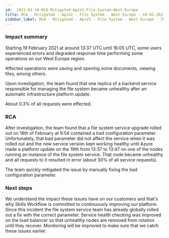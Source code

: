 ```yaml
---
id:  2021-02-19-RCA-Mitigated-ApiV2-File-System-West-Europe
title: RCA - Mitigated - ApiV2 - File System - West Europe - 19-02-2021
sidebar_label: RCA - Mitigated - ApiV2 - File System - West Europe - 19-02-2021
---
```


### Impact summary

Starting 19 February 2021 at around 13:37 UTC until 16:05 UTC, some users experienced errors and degraded response time performing some operations on our West Europe region.

Affected operations were saving and opening some documents, viewing files, among others.

Upon investigation, the team found that one replica of a backend service responsible for managing the file system became unhealthy after an automatic infrastructure platform update. 

About 0.3% of all requests were effected.

### RCA

After investigation, the team found that a file system service upgrade rolled out on 18th of February at 9:54 contained a bad configuration parameter. Unfortunately, that bad parameter did not affect the service when it was rolled out and the new service version kept working healthy until Azure made a platform update on the 19th from 13:37 to 13:47 on one of the nodes running an instance of the file system service. That node became unhealthy and all requests to it resulted in error (about 30% of all service requests).

The team quickly mitigated the issue by manually fixing the bad configuration parameter.

### Next steps

We understand the impact these issues have on our customers and that's why Skills Workflow is committed to continuously improving our platform.
Since this incident the file system service team has already globally rolled out a fix with the correct parameter.
Service health checking was improved on the load balancer so that unhealthy nodes are removed from rotation until they recover.
Monitoring will be improved to make sure that we catch these issues earlier.